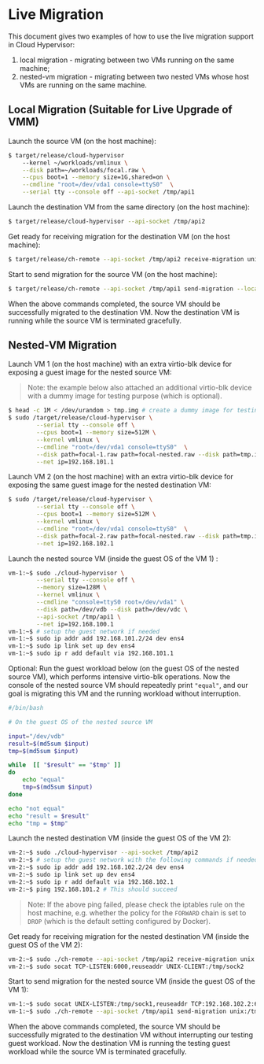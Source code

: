 # Live Migration

This document gives two examples of how to use the live migration
support in Cloud Hypervisor:

1. local migration - migrating between two VMs running on the same
   machine;
1. nested-vm migration - migrating between two nested VMs whose host VMs
   are running on the same machine.

## Local Migration (Suitable for Live Upgrade of VMM)
Launch the source VM (on the host machine):
```bash
$ target/release/cloud-hypervisor
    --kernel ~/workloads/vmlinux \
    --disk path=~/workloads/focal.raw \
    --cpus boot=1 --memory size=1G,shared=on \
    --cmdline "root=/dev/vda1 console=ttyS0"  \
    --serial tty --console off --api-socket /tmp/api1
```

Launch the destination VM from the same directory (on the host machine):
```bash
$ target/release/cloud-hypervisor --api-socket /tmp/api2
```

Get ready for receiving migration for the destination VM (on the host machine):
```bash
$ target/release/ch-remote --api-socket /tmp/api2 receive-migration unix:/tmp/sock
```

Start to send migration for the source VM (on the host machine):
```bash
$ target/release/ch-remote --api-socket /tmp/api1 send-migration --local unix:/tmp/sock
```

When the above commands completed, the source VM should be successfully
migrated to the destination VM. Now the destination VM is running while
the source VM is terminated gracefully.

## Nested-VM Migration

Launch VM 1 (on the host machine) with an extra virtio-blk device for
exposing a guest image for the nested source VM:
> Note: the example below also attached an additional virtio-blk device
> with a dummy image for testing purpose (which is optional).
```bash
$ head -c 1M < /dev/urandom > tmp.img # create a dummy image for testing
$ sudo /target/release/cloud-hypervisor \
        --serial tty --console off \
        --cpus boot=1 --memory size=512M \
        --kernel vmlinux \
        --cmdline "root=/dev/vda1 console=ttyS0"  \
        --disk path=focal-1.raw path=focal-nested.raw --disk path=tmp.img\
        --net ip=192.168.101.1
```

Launch VM 2 (on the host machine) with an extra virtio-blk device for
exposing the same guest image for the nested destination VM:
```bash
$ sudo /target/release/cloud-hypervisor \
        --serial tty --console off \
        --cpus boot=1 --memory size=512M \
        --kernel vmlinux \
        --cmdline "root=/dev/vda1 console=ttyS0"  \
        --disk path=focal-2.raw path=focal-nested.raw --disk path=tmp.img\
        --net ip=192.168.102.1
```

Launch the nested source VM (inside the guest OS of the VM 1) :
```bash
vm-1:~$ sudo ./cloud-hypervisor \
        --serial tty --console off \
        --memory size=128M \
        --kernel vmlinux \
        --cmdline "console=ttyS0 root=/dev/vda1" \
        --disk path=/dev/vdb --disk path=/dev/vdc \
        --api-socket /tmp/api1 \
        --net ip=192.168.100.1
vm-1:~$ # setup the guest network if needed
vm-1:~$ sudo ip addr add 192.168.101.2/24 dev ens4
vm-1:~$ sudo ip link set up dev ens4
vm-1:~$ sudo ip r add default via 192.168.101.1
```
Optional: Run the guest workload below (on the guest OS of the nested source VM),
which performs intensive virtio-blk operations. Now the console of the nested
source VM should repeatedly print `"equal"`, and our goal is migrating
this VM and the running workload without interruption.
```bash
#/bin/bash

# On the guest OS of the nested source VM

input="/dev/vdb"
result=$(md5sum $input)
tmp=$(md5sum $input)

while  [[ "$result" == "$tmp" ]]
do
    echo "equal"
    tmp=$(md5sum $input)
done

echo "not equal"
echo "result = $result"
echo "tmp = $tmp"
```

Launch the nested destination VM (inside the guest OS of the VM 2):
```bash
vm-2:~$ sudo ./cloud-hypervisor --api-socket /tmp/api2
vm-2:~$ # setup the guest network with the following commands if needed
vm-2:~$ sudo ip addr add 192.168.102.2/24 dev ens4
vm-2:~$ sudo ip link set up dev ens4
vm-2:~$ sudo ip r add default via 192.168.102.1
vm-2:~$ ping 192.168.101.2 # This should succeed
```
> Note: If the above ping failed, please check the iptables rule on the
> host machine, e.g. whether the policy for the `FORWARD` chain is set
> to `DROP` (which is the default setting configured by Docker).

Get ready for receiving migration for the nested destination VM (inside
the guest OS of the VM 2):
```bash
vm-2:~$ sudo ./ch-remote --api-socket /tmp/api2 receive-migration unix:/tmp/sock2
vm-2:~$ sudo socat TCP-LISTEN:6000,reuseaddr UNIX-CLIENT:/tmp/sock2
```

Start to send migration for the nested source VM (inside the guest OS of
the VM 1):
```bash
vm-1:~$ sudo socat UNIX-LISTEN:/tmp/sock1,reuseaddr TCP:192.168.102.2:6000
vm-1:~$ sudo ./ch-remote --api-socket /tmp/api1 send-migration unix:/tmp/sock1
```

When the above commands completed, the source VM should be successfully
migrated to the destination VM without interrupting our testing guest
workload. Now the destination VM is running the testing guest workload
while the source VM is terminated gracefully.
